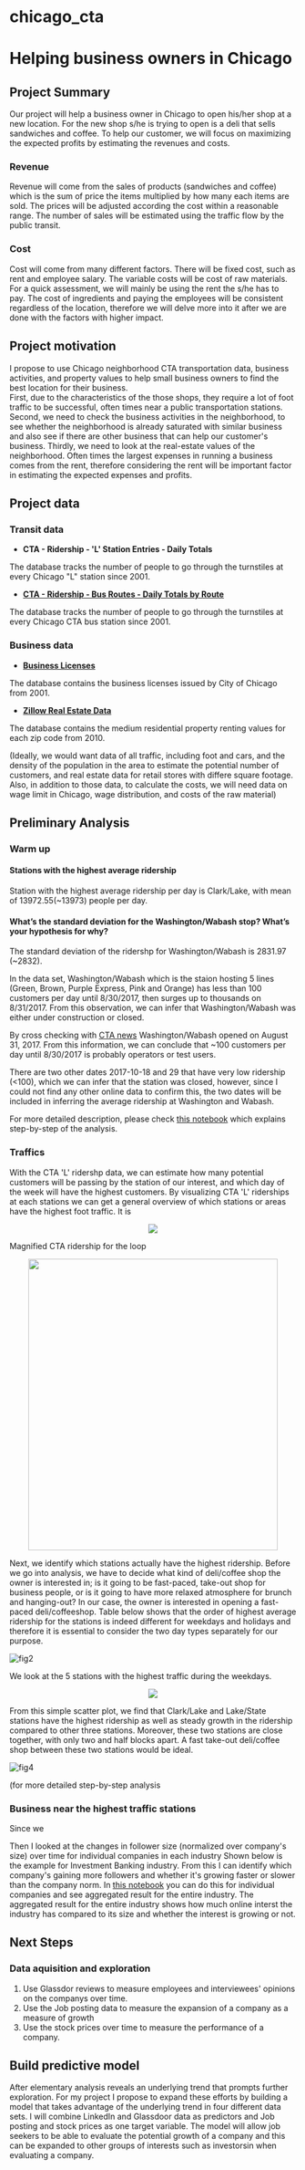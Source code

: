 # chicago_cta

# Helping business owners in Chicago

## Project Summary

Our project will help a business owner in Chicago to open his/her shop at a new location. 
For the new shop s/he is trying to open is a deli that sells sandwiches and coffee.
To help our customer, we will focus on maximizing the expected profits by estimating the revenues and costs. 

### Revenue
Revenue will come from the sales of products (sandwiches and coffee) which is the sum of price the items multiplied by how many each items are sold. The prices will be adjusted according the cost within a reasonable range. The number of sales will be estimated using the traffic flow by the public transit. 

### Cost
Cost will come from many different factors. There will be fixed cost, such as rent and employee salary. The variable costs will be cost of raw materials. For a quick assessment, we will mainly be using the rent the s/he has to pay. The cost of ingredients and paying the employees will be consistent regardless of the location, therefore we will delve more into it after we are done with the factors with higher impact. 

## Project motivation

I propose to use Chicago neighborhood CTA transportation data, business activities, 
and property values to help small business owners to find the best location for their business.  
First, due to the characteristics of the those shops, they require a lot of foot traffic to be successful, 
often times near a public transportation stations. Second, we need to check the business activities in the neighborhood, 
to see whether the neighborhood is already saturated with similar business
and also see if there are other business that can help our customer's business. Thirdly, we need to look at the real-estate
values of the neighborhood. Often times the largest expenses in running a business comes from the rent, therefore considering the rent will be important factor in estimating the expected expenses and profits.  

## Project data

### Transit data
 - **CTA - Ridership - 'L' Station Entries - Daily Totals**
 
The database tracks the number of people to go through the turnstiles at every Chicago "L" station since 2001.

 - **[CTA - Ridership - Bus Routes - Daily Totals by Route](https://data.cityofchicago.org/Transportation/CTA-Ridership-Bus-Routes-Daily-Totals-by-Route/jyb9-n7fm)**
 
The database tracks the number of people to go through the turnstiles at every Chicago CTA bus station since 2001.
 
### Business data

- **[Business Licenses](https://data.cityofchicago.org/Community-Economic-Development/Business-Licenses/r5kz-chrr)**

The database contains the business licenses issued by City of Chicago from 2001.

- **[Zillow Real Estate Data](https://www.zillow.com/research/data/)**

The database contains the medium residential property renting values for each zip code from 2010.

(Ideally, we would want data of all traffic, including foot and cars, and the density of the population in the area to estimate the potential number of customers, and real estate data for retail stores with differe square footage. Also, in addition to those data, to calculate the costs, we will need data on wage limit in Chicago, wage distribution, and costs of the raw material)

## Preliminary Analysis
### Warm up
#### Stations with the highest average ridership
Station with the highest average ridership per day is Clark/Lake, with mean of 13972.55(~13973)  people per day. 

#### What’s the standard deviation for the Washington/Wabash stop? What’s your hypothesis for why?

The standard deviation of the ridershp for Washington/Wabash is 2831.97 (~2832). 

In the data set, Washington/Wabash which is the staion hosting 5 lines (Green, Brown, Purple Express, Pink and Orange) has less than 100 customers per day until 8/30/2017, then surges up to thousands on 8/31/2017. From this observation, we can infer that Washington/Wabash was either under construction or closed.

By cross checking with [CTA news](https://www.transitchicago.com/washingtonwabash/) Washington/Wabash opened on August 31, 2017. From this information, we can conclude that ~100 customers per day until 8/30/2017 is probably operators or test users.

There are two other dates 2017-10-18 and 29 that have very low ridership (<100), which we can infer that the station was closed, however, since I could not find any other online data to confirm this, the two dates will be included in inferring the average ridership at Washington and Wabash.

For more detailed description, please check [this notebook](https://github.com/hyojunada/chicago_cta/blob/master/notebook/Warm_Up.ipynb) which explains step-by-step of the analysis. 

### Traffics

With the CTA 'L' ridershp data, we can estimate how many potential customers will be passing by the station of our interest, and which day of the week will have the highest customers. 
By visualizing CTA 'L' riderships at each stations we can get a general overview of which stations or areas have the highest foot traffic. It is 

<p align="center">
 <img  src="https://github.com/hyojunada/chicago_cta/blob/master/result/cta_l_ridership.png">
</p>

Magnified CTA ridership for the loop 
<p align="center">
 <img width="438/3" height="511/3"  src="https://github.com/hyojunada/chicago_cta/blob/master/result/loop_cta_l_ridership.png">
</p>

Next, we identify which stations actually have the highest ridership. Before we go into analysis, we have to decide what kind of deli/coffee shop the owner is interested in; is it going to be fast-paced, take-out shop for business people, or is it going to have more relaxed atmosphere for brunch and hanging-out? In our case, the owner is interested in opening a fast-paced deli/coffeeshop. Table below shows that the order of highest average ridership for the stations is indeed different for weekdays and holidays and therefore it is essential to consider the two day types separately for our purpose. 

![fig2](https://github.com/hyojunada/chicago_cta/blob/master/result/mean_ridership.png)

We look at the 5 stations with the highest traffic during the weekdays. 
<p align="center">
  <img src="https://github.com/hyojunada/chicago_cta/blob/master/result/highest_station_ridership_W.png">
</p>

From this simple scatter plot, we find that Clark/Lake and Lake/State stations have the highest ridership as well as steady growth in the ridership compared to other three stations. Moreover, these two stations are close together, with only two and half blocks apart. A fast take-out deli/coffee shop between these two stations would be ideal. 

![fig4](https://github.com/hyojunada/chicago_cta/blob/master/result/google_map.png)


(for more detailed step-by-step analysis

### Business near the highest traffic stations

Since we

Then I looked at the changes in follower size (normalized over company's size) over time for individual companies in each industry
Shown below is the example for Investment Banking industry. From this I can identify which company's gaining more followers and whether it's growing faster or slower than the company norm. In [this notebook](https://github.com/hyojunada/data_incubator/blob/master/notebook/Section3-fig2_increase_of_followers_over_time.ipynb) you can do this for individual companies and see aggregated result for the entire industry. The aggregated result for the entire industry shows how much online interst the industry has compared to its size and whether the interest is growing or not. 


## Next Steps
### Data aquisition and exploration
1. Use Glassdor reviews to measure employees and interviewees' opinions on the companys over time. 
2. Use the Job posting data to measure the expansion of a company as a measure of growth
3. Use the stock prices over time to measure the performance of a company.
## Build predictive model
After elementary analysis reveals an underlying trend that prompts further exploration. For my project I propose to expand these efforts by building a model that takes advantage of the underlying trend in four different data sets. I will combine LinkedIn and Glassdoor data as predictors and Job posting and stock prices as one target variable. The model will allow job seekers to be able to evaluate the potential growth of a company and this can be expanded to other groups of interests such as investorsin when evaluating a company.
